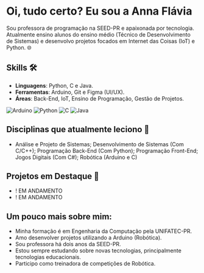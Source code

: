 # Oi, tudo certo? Eu sou a Anna Flávia
Sou professora de programação na SEED-PR e apaixonada por tecnologia. Atualmente ensino alunos do ensino médio (Técnico de Desenvolvimento de Sistemas) e desenvolvo projetos focados em Internet das Coisas (IoT) e Python. 🌐

## Skills 🛠️
- **Linguagens**: Python, C e Java.
- **Ferramentas**: Arduino, Git e Figma (UI/UX). 
- **Áreas**: Back-End, IoT, Ensino de Programação, Gestão de Projetos.
  
![Arduino](https://img.shields.io/badge/-Arduino-00979D?style=for-the-badge&logo=Arduino&logoColor=white)
![Python](https://img.shields.io/badge/python-3670A0?style=for-the-badge&logo=python&logoColor=ffdd54)
![C](https://img.shields.io/badge/c-%2300599C.svg?style=for-the-badge&logo=c&logoColor=white)
![Java](https://img.shields.io/badge/java-%23ED8B00.svg?style=for-the-badge&logo=openjdk&logoColor=white)

## Disciplinas que atualmente leciono 🎯
- Análise e Projeto de Sistemas; Desenvolvimento de Sistemas (Com C/C++); Programação Back-End (Com Python); Programação Front-End; Jogos Digitais (Com C#); Robótica (Arduino e C)

## Projetos em Destaque 🚀
- ! EM ANDAMENTO
- ! EM ANDAMENTO

## Um pouco mais sobre mim:
- Minha formação é em Engenharia da Computação pela UNIFATEC-PR.
- Amo desenvolver projetos utilizando a Arduino (Robótica).
- Sou professora há dois anos da SEED-PR. 
- Estou sempre estudando sobre novas tecnologias, principalmente tecnologias educacionais.
- Participo como treinadora de competições de Robótica. 



